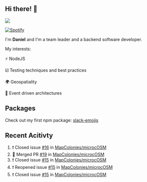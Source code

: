## Hi there! 👋

<p>
  <img src="https://github-readme-stats.vercel.app/api?username=syncush&theme=tokyonight">
</p>

[![Spotify](https://novatorem-rust.vercel.app/api/spotify)](https://open.spotify.com/user/syncush)

I'm **Daniel** and I'm a team leader and a backend software developer.

My interests:

⚡ NodeJS

☑️ Testing techniques and best practices

🌍 Geospatiality

🧠 Event driven architectures

## Packages
Check out my first npm package: [slack-emojis](https://www.npmjs.com/package/slack-emojis)

## Recent Acitivty
<!--START_SECTION:activity-->
1. ❗️ Closed issue [#16](https://github.com/MapColonies/microcOSM/issues/16) in [MapColonies/microcOSM](https://github.com/MapColonies/microcOSM)
2. 🎉 Merged PR [#19](https://github.com/MapColonies/microcOSM/pull/19) in [MapColonies/microcOSM](https://github.com/MapColonies/microcOSM)
3. ❗️ Closed issue [#15](https://github.com/MapColonies/microcOSM/issues/15) in [MapColonies/microcOSM](https://github.com/MapColonies/microcOSM)
4. ❗️ Reopened issue [#15](https://github.com/MapColonies/microcOSM/issues/15) in [MapColonies/microcOSM](https://github.com/MapColonies/microcOSM)
5. ❗️ Closed issue [#15](https://github.com/MapColonies/microcOSM/issues/15) in [MapColonies/microcOSM](https://github.com/MapColonies/microcOSM)
<!--END_SECTION:activity-->
